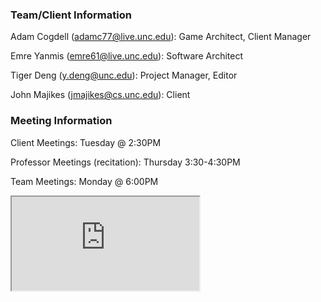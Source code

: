 ### Team/Client Information

Adam Cogdell (adamc77@live.unc.edu): Game Architect, Client Manager

Emre Yanmis (emre61@live.unc.edu): Software Architect

Tiger Deng (y.deng@unc.edu): Project Manager, Editor

John Majikes (jmajikes@cs.unc.edu): Client

### Meeting Information

Client Meetings: Tuesday @ 2:30PM

Professor Meetings (recitation): Thursday 3:30-4:30PM

Team Meetings: Monday @ 6:00PM

<iframe src="https://docs.google.com/document/d/e/2PACX-1vR3nIMv9RltRskz5HY8NZmztMdaF0d1Mfb3Hda5n9-c8VyV_3afAFM-4RU_UVSMI2WajPdJPZLxVgmS/pub?embedded=true"></iframe>

